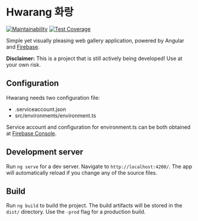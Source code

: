 # Hwarang 화랑

[![Maintainability](https://api.codeclimate.com/v1/badges/f31b5f40438a7237f32e/maintainability)](https://codeclimate.com/github/premist/hwarang/maintainability) [![Test Coverage](https://api.codeclimate.com/v1/badges/f31b5f40438a7237f32e/test_coverage)](https://codeclimate.com/github/premist/hwarang/test_coverage)

Simple yet visually pleasing web gallery application, powered by Angular and [Firebase](https://firebase.google.com/).

**Disclaimer:** This is a project that is still actively being developed! Use at your own risk.

## Configuration

Hwarang needs two configuration file:
- .serviceaccount.json
- src/environments/environment.ts

Service account and configuration for environment.ts can be both obtained at [Firebase Console](https://console.firebase.google.com/). 

## Development server

Run `ng serve` for a dev server. Navigate to `http://localhost:4200/`. The app will automatically reload if you change any of the source files.

## Build

Run `ng build` to build the project. The build artifacts will be stored in the `dist/` directory. Use the `-prod` flag for a production build.
